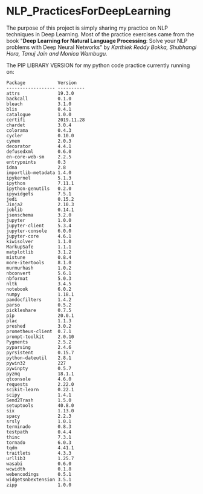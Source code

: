 # NLP_PracticesForDeepLearning
The purpose of this project is simply sharing my practice on NLP techniques in Deep Learning. 
Most of the practice exercises came from the book "**Deep Learning for Natural Language Processing**: Solve your NLP problems with Deep Neural Networks"
by *Karthiek Reddy Bokka, Shubhangi Hora, Tanuj Jain and Monica Wambugu.*

The PIP LIBRARY VERSION for my python code practice currently running on:
```
Package            Version
------------------ ----------
attrs              19.3.0
backcall           0.1.0
bleach             3.1.0
blis               0.4.1
catalogue          1.0.0
certifi            2019.11.28
chardet            3.0.4
colorama           0.4.3
cycler             0.10.0
cymem              2.0.3
decorator          4.4.1
defusedxml         0.6.0
en-core-web-sm     2.2.5
entrypoints        0.3
idna               2.8
importlib-metadata 1.4.0
ipykernel          5.1.3
ipython            7.11.1
ipython-genutils   0.2.0
ipywidgets         7.5.1
jedi               0.15.2
Jinja2             2.10.3
joblib             0.14.1
jsonschema         3.2.0
jupyter            1.0.0
jupyter-client     5.3.4
jupyter-console    6.0.0
jupyter-core       4.6.1
kiwisolver         1.1.0
MarkupSafe         1.1.1
matplotlib         3.1.2
mistune            0.8.4
more-itertools     8.1.0
murmurhash         1.0.2
nbconvert          5.6.1
nbformat           5.0.3
nltk               3.4.5
notebook           6.0.2
numpy              1.18.1
pandocfilters      1.4.2
parso              0.5.2
pickleshare        0.7.5
pip                20.0.1
plac               1.1.3
preshed            3.0.2
prometheus-client  0.7.1
prompt-toolkit     2.0.10
Pygments           2.5.2
pyparsing          2.4.6
pyrsistent         0.15.7
python-dateutil    2.8.1
pywin32            227
pywinpty           0.5.7
pyzmq              18.1.1
qtconsole          4.6.0
requests           2.22.0
scikit-learn       0.22.1
scipy              1.4.1
Send2Trash         1.5.0
setuptools         40.8.0
six                1.13.0
spacy              2.2.3
srsly              1.0.1
terminado          0.8.3
testpath           0.4.4
thinc              7.3.1
tornado            6.0.3
tqdm               4.41.1
traitlets          4.3.3
urllib3            1.25.7
wasabi             0.6.0
wcwidth            0.1.8
webencodings       0.5.1
widgetsnbextension 3.5.1
zipp               1.0.0
```

